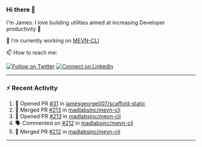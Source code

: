 ### Hi there 👋

I'm James. I love building utilities aimed at increasing Developer productivity :raised_hands: 

🔭 I’m currently working on [MEVN-CLI](https://github.com/madlabsinc/mevn-cli)

📫 How to reach me:

[![Follow on Twitter](https://img.shields.io/badge/--twitter?label=Twitter&logo=Twitter&style=social)](https://twitter.com/james_madhacks) [![Connect on LinkedIn](https://img.shields.io/badge/--linkedin?label=LinkedIn&logo=LinkedIn&style=social)](https://www.linkedin.com/in/jamesgeorge007)

---

### :zap: Recent Activity

<!--START_SECTION:activity-->
1. 💪 Opened PR [#31](https://github.com/jamesgeorge007/scaffold-static/pull/31) in [jamesgeorge007/scaffold-static](https://github.com/jamesgeorge007/scaffold-static)
2. 🎉 Merged PR [#213](https://github.com/madlabsinc/mevn-cli/pull/213) in [madlabsinc/mevn-cli](https://github.com/madlabsinc/mevn-cli)
3. 💪 Opened PR [#213](https://github.com/madlabsinc/mevn-cli/pull/213) in [madlabsinc/mevn-cli](https://github.com/madlabsinc/mevn-cli)
4. 🗣 Commented on [#212](https://github.com/madlabsinc/mevn-cli/issues/212) in [madlabsinc/mevn-cli](https://github.com/madlabsinc/mevn-cli)
5. 🎉 Merged PR [#212](https://github.com/madlabsinc/mevn-cli/pull/212) in [madlabsinc/mevn-cli](https://github.com/madlabsinc/mevn-cli)
<!--END_SECTION:activity-->

---

<!--
**jamesgeorge007/jamesgeorge007** is a ✨ _special_ ✨ repository because its `README.md` (this file) appears on your GitHub profile.

Here are some ideas to get you started:

- 🌱 I’m currently learning ...
- 👯 I’m looking to collaborate on ...
- 🤔 I’m looking for help with ...
- 💬 Ask me about ...
- 😄 Pronouns: ...
- ⚡ Fun fact: ...
-->
